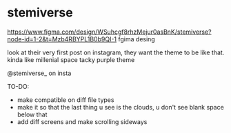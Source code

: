 # stemiverse
https://www.figma.com/design/WSuhcgf8rhzMejur0asBnK/stemiverse?node-id=1-2&t=Mzb4RBYPL1B0b9QI-1 fgima desing



look at their very first post on instagram, they want the theme to be like that. kinda like millenial space tacky purple theme

@stemiverse_ on insta


TO-DO:
- make compatible on diff file types
- make it so that the last thing u see is the clouds, u don't see blank space below that
- add diff screens and make scrolling sideways
